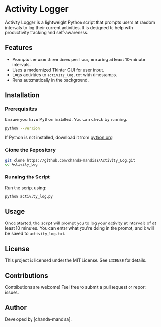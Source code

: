 # Activity Logger

Activity Logger is a lightweight Python script that prompts users at random intervals to log their current activities. It is designed to help with productivity tracking and self-awareness.

## Features
- Prompts the user three times per hour, ensuring at least 10-minute intervals.
- Uses a modernized Tkinter GUI for user input.
- Logs activities to `activity_log.txt` with timestamps.
- Runs automatically in the background.

## Installation

### Prerequisites
Ensure you have Python installed. You can check by running:

```sh
python --version
```

If Python is not installed, download it from [python.org](https://www.python.org/).

### Clone the Repository

```sh
git clone https://github.com/chanda-mandisa/Activity_Log.git
cd Activity_Log
```

### Running the Script

Run the script using:

```sh
python activity_log.py
```

## Usage

Once started, the script will prompt you to log your activity at intervals of at least 10 minutes. You can enter what you're doing in the prompt, and it will be saved to `activity_log.txt`.

## License

This project is licensed under the MIT License. See `LICENSE` for details.

## Contributions

Contributions are welcome! Feel free to submit a pull request or report issues.

## Author

Developed by [chanda-mandisa].

